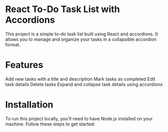 # React To-Do Task List with Accordions
This project is a simple to-do task list built using React and accordions. It allows you to manage and organize your tasks in a collapsible accordion format.

# Features
Add new tasks with a title and description
Mark tasks as completed
Edit task details
Delete tasks
Expand and collapse task details using accordions

# Installation
To run this project locally, you'll need to have Node.js installed on your machine. Follow these steps to get started:
